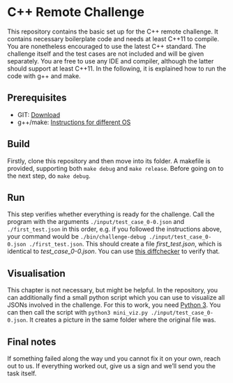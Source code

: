 # C++ Remote Challenge

This repository contains the basic set up for the C++ remote challenge. It contains necessary boilerplate code and needs at least C++11 to compile. You are nonetheless encouraged to use the latest C++ standard. The challenge itself and the test cases are not included and will be given separately. You are free to use any IDE and compiler, although the latter should support at least C++11. In the following, it is explained how to run the code with g++ and make.

## Prerequisites

* GIT: [Download](https://git-scm.com/downloads)
* g++/make: [Instructions for different OS](https://www.cs.odu.edu/~zeil/cs250PreTest/latest/Public/installingACompiler/)

## Build

Firstly, clone this repository and then move into its folder. A makefile is provided, supporting both ```make debug``` and ```make release```. Before going on to the next step, do ```make debug```.

## Run

This step verifies whether everything is ready for the challenge. Call the program with the arguments ```./input/test_case_0-0.json``` and ```./first_test.json``` in this order, e.g. if  you followed the instructions above, your command would be ```./bin/challenge-debug ./input/test_case_0-0.json ./first_test.json```. This should create a file *first_test.json*, which is identical to *test_case_0-0.json*. You can use [this diffchecker](https://www.diffchecker.com/) to verify that.

## Visualisation

This chapter is not necessary, but might be helpful. In the repository, you can additionally find a small python script which you can use to visualize all JSONs involved in the challenge. For this to work, you need [Python 3](https://www.python.org/downloads/). You can then call the script with ```python3 mini_viz.py ./input/test_case_0-0.json```. It creates a picture in the same folder where the original file was.

## Final notes

If something failed along the way und you cannot fix it on your own, reach out to us. If everything worked out, give us a sign and we’ll send you the task itself.
